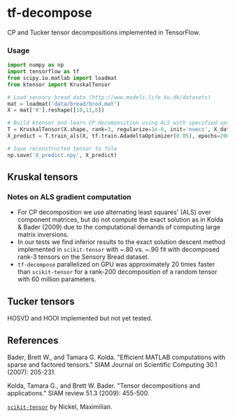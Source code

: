 # tf-decompose

CP and Tucker tensor decompositions implemented in TensorFlow.


### Usage

```python
import numpy as np
import tensorflow as tf
from scipy.io.matlab import loadmat
from ktensor import KruskalTensor

# Load sensory bread data (http://www.models.life.ku.dk/datasets)
mat = loadmat('data/bread/brod.mat')
X = mat['X'].reshape([10,11,8])

# Build ktensor and learn CP decomposition using ALS with specified optimizer
T = KruskalTensor(X.shape, rank=3, regularize=1e-6, init='nvecs', X_data=X)
X_predict = T.train_als(X, tf.train.AdadeltaOptimizer(0.05), epochs=20000)

# Save reconstructed tensor to file
np.save('X_predict.npy', X_predict)
```


## Kruskal tensors

<!--

*Input*: $\X \in \mathbb{R}^{d_1, ..., d_N}$
*Output*: $U_1 \in \mathbb{R}^{r \times d_1}


general problem:
    min_\X* ||\X - \X*||  


with:
    \X* = [\![  \lambda ;  U_1, ..., U_N  ]\!]
      &\triangleq sum_{r=1}^R \lambda_r  \lambda_r  \  u_1_r  \odot u_2_r \odot ... \odot u_N_r
      &= U_1 \Lambda ( U_N  \cdot  U_{N-1}  \cdot  U_{N-2} \cdot ...  \cdot  U_2 ) ^T


ALS formulation of problem:
    min_U_i* || X  -  U_i \Lambda (U_1 \cdot ... \cdot U_{n-1} \cdot U_{n+1} \cdot ... \cdot U_N)^T ||_F



 -->





### Notes on ALS gradient computation

- For CP decomposition we use alternating least squares' (ALS) over component matrices, but do not compute the exact solution as in Kolda & Bader (2009) due to the computational demands of computing large matrix inversions.
- In our tests we find inferior results to the exact solution descent method implemented in `scikit-tensor` with ~.80 vs. ~.90 fit with decomposed rank-3 tensors on the Sensory Bread dataset.
- `tf-decompose` parallelized on GPU was approximately 20 times faster than `scikit-tensor` for a rank-200 decomposition of a random tensor with 60 million parameters.



## Tucker tensors

HOSVD and HOOI implemented but not yet tested.




## References

Bader, Brett W., and Tamara G. Kolda. "Efficient MATLAB computations with sparse and factored tensors." SIAM Journal on Scientific Computing 30.1 (2007): 205-231.

Kolda, Tamara G., and Brett W. Bader. "Tensor decompositions and applications." SIAM review 51.3 (2009): 455-500.

[`scikit-tensor`](https://github.com/mnick/scikit-tensor) by Nickel, Maximilian.
